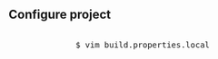 <h2>Configure project</h2>
          <pre class="hljs"><div>
              $ vim build.properties.local
          </div></pre>
        